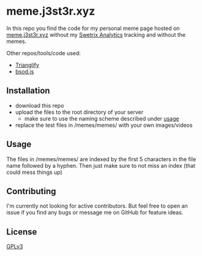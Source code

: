 # meme.j3st3r.xyz

In this repo you find the code for my personal meme page hosted on [meme.j3st3r.xyz](https://meme.j3st3r.xyz) without my [Swetrix Analytics](https://swetrix.com) tracking and without the memes. 

Other repos/tools/code used:
* [Trianglify](https://github.com/qrohlf/trianglify)
* [bsod.js](https://github.com/tholman/bsod.js)

## Installation
* download this repo
* upload the files to the root directory of your server
  * make sure to use the naming scheme described under [usage](#usage)
* replace the test files in /memes/memes/ with your own images/videos

## Usage
The files in /memes/memes/ are indexed by the first 5 characters in the file name followed by a hyphen. Then just make sure to not miss an index (that could mess things up)

## Contributing
I'm currently not looking for active contributors. But feel free to open an issue if you find any bugs or message me on GitHub for feature ideas.

## License
[GPLv3](https://choosealicense.com/licenses/gpl-3.0/)
